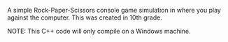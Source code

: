 A simple Rock-Paper-Scissors console game simulation in where you play against the computer. This was created in 10th grade.

NOTE: This C++ code will only compile on a Windows machine.
